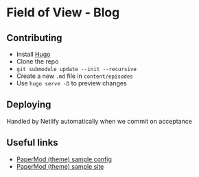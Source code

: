 # Field of View - Blog

## Contributing

- Install [Hugo](https://gohugo.io/getting-started/quick-start/#step-1-install-hugo)
- Clone the repo
- `git submodule update --init --recursive`
- Create a new `.md` file in `content/episodes`
- Use `hugo serve -D` to preview changes

## Deploying

Handled by Netlify automatically when we commit on acceptance

## Useful links
- [PaperMod (theme) sample config](https://github.com/adityatelange/hugo-PaperMod/wiki/Installation#sample-configyml)
- [PaperMod (theme) sample site](https://github.com/adityatelange/hugo-PaperMod/tree/exampleSite)
